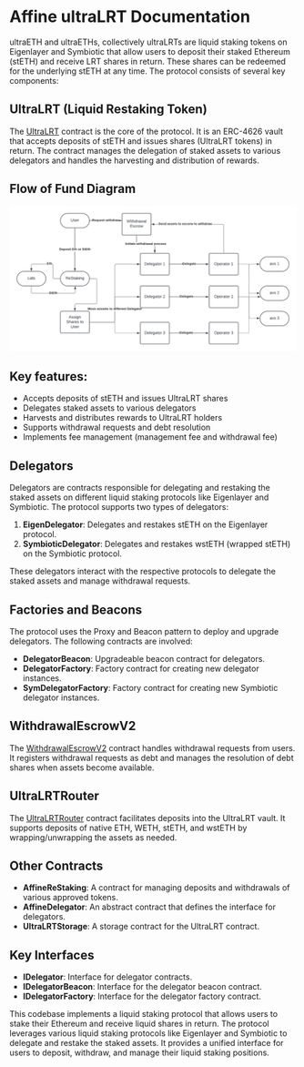 # Affine ultraLRT Documentation

ultraETH and ultraETHs, collectively ultraLRTs are liquid staking tokens on Eigenlayer and Symbiotic that allow users to deposit their staked Ethereum (stETH) and receive LRT shares in return. These shares can be redeemed for the underlying stETH at any time. The protocol consists of several key components:

## UltraLRT (Liquid Restaking Token)

The [UltraLRT](./UltraLRT.sol) contract is the core of the protocol. It is an ERC-4626 vault that accepts deposits of stETH and issues shares (UltraLRT tokens) in return. The contract manages the delegation of staked assets to various delegators and handles the harvesting and distribution of rewards.

## Flow of Fund Diagram

![ultraETH flow of fund](./affine%20ultraETH%20fundflow.png)


## Key features:

- Accepts deposits of stETH and issues UltraLRT shares
- Delegates staked assets to various delegators
- Harvests and distributes rewards to UltraLRT holders
- Supports withdrawal requests and debt resolution
- Implements fee management (management fee and withdrawal fee)

## Delegators

Delegators are contracts responsible for delegating and restaking the staked assets on different liquid staking protocols like Eigenlayer and Symbiotic. The protocol supports two types of delegators:

1. **EigenDelegator**: Delegates and restakes stETH on the Eigenlayer protocol.
2. **SymbioticDelegator**: Delegates and restakes wstETH (wrapped stETH) on the Symbiotic protocol.

These delegators interact with the respective protocols to delegate the staked assets and manage withdrawal requests.

## Factories and Beacons

The protocol uses the Proxy and Beacon pattern to deploy and upgrade delegators. The following contracts are involved:

- **DelegatorBeacon**: Upgradeable beacon contract for delegators.
- **DelegatorFactory**: Factory contract for creating new delegator instances.
- **SymDelegatorFactory**: Factory contract for creating new Symbiotic delegator instances.

## WithdrawalEscrowV2

The [WithdrawalEscrowV2](./RestakingTechnicalDocs.md#1643%2C4-1643%2C4) contract handles withdrawal requests from users. It registers withdrawal requests as debt and manages the resolution of debt shares when assets become available.

## UltraLRTRouter

The [UltraLRTRouter](./RestakingTechnicalDocs.md#1249%2C4-1249%2C4) contract facilitates deposits into the UltraLRT vault. It supports deposits of native ETH, WETH, stETH, and wstETH by wrapping/unwrapping the assets as needed.

## Other Contracts

- **AffineReStaking**: A contract for managing deposits and withdrawals of various approved tokens.
- **AffineDelegator**: An abstract contract that defines the interface for delegators.
- **UltraLRTStorage**: A storage contract for the UltraLRT contract.

## Key Interfaces

- **IDelegator**: Interface for delegator contracts.
- **IDelegatorBeacon**: Interface for the delegator beacon contract.
- **IDelegatorFactory**: Interface for the delegator factory contract.

This codebase implements a liquid staking protocol that allows users to stake their Ethereum and receive liquid shares in return. The protocol leverages various liquid staking protocols like Eigenlayer and Symbiotic to delegate and restake the staked assets. It provides a unified interface for users to deposit, withdraw, and manage their liquid staking positions.
